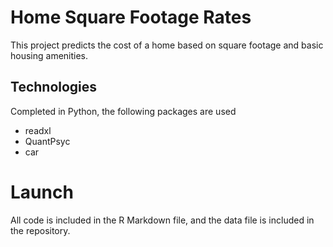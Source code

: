 # Home Square Footage Rates

This project predicts the cost of a home based on square footage and basic housing amenities. 

## Technologies

Completed in Python, the following packages are used
 - readxl
 - QuantPsyc
 - car
 
# Launch

All code is included in the R Markdown file, and the data file is included in the repository. 
